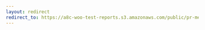 ```yaml
---
layout: redirect
redirect_to: https://a8c-woo-test-reports.s3.amazonaws.com/public/pr-merge/43162/api/index.html
---
```

